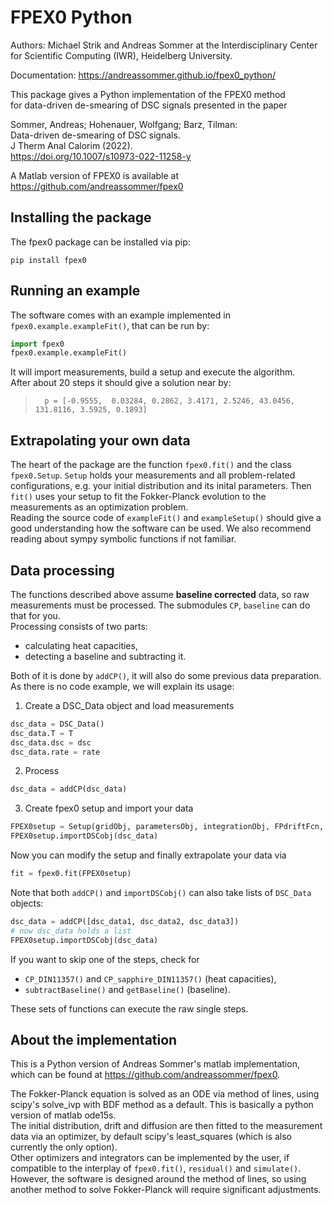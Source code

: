 # FPEX0 Python

Authors: Michael Strik and Andreas Sommer at the Interdisciplinary Center for Scientific Computing (IWR), Heidelberg University.

Documentation: https://andreassommer.github.io/fpex0_python/

This package gives a Python implementation of the FPEX0 method  
for data-driven de-smearing of DSC signals presented in the paper

Sommer, Andreas; Hohenauer, Wolfgang; Barz, Tilman:  
Data-driven de-smearing of DSC signals.  
J Therm Anal Calorim (2022).  
https://doi.org/10.1007/s10973-022-11258-y


A Matlab version of FPEX0 is available at
https://github.com/andreassommer/fpex0



## Installing the package

The fpex0 package can be installed via pip:
```
pip install fpex0
```



## Running an example

The software comes with an example implemented in `fpex0.example.exampleFit()`, that can be run by:
```python
import fpex0
fpex0.example.exampleFit()
```
It will import measurements, build a setup and execute the algorithm.  
After about 20 steps it should give a solution near by:
>       p = [-0.9555,  0.03284, 0.2862, 3.4171, 2.5246, 43.0456, 131.8116, 3.5925, 0.1893]


## Extrapolating your own data

The heart of the package are the function `fpex0.fit()` and the class `fpex0.Setup`.
`Setup` holds your measurements and all problem-related configurations, e.g. your initial distribution and 
its inital parameters. Then `fit()` uses your setup to fit the Fokker-Planck evolution to the measurements
as an optimization problem.  
Reading the source code of `exampleFit()` and `exampleSetup()` should give a good understanding how the 
software can be used. We also recommend reading about sympy symbolic functions if not familiar.


## Data processing

The functions described above assume **baseline corrected** data, so raw measurements must be processed.
The submodules `CP`, `baseline` can do that for you.  
Processing consists of two parts: 
* calculating heat capacities,
* detecting a baseline and subtracting it.

Both of it is done by `addCP()`, it will also do some previous data preparation.  
As there is no code example, we will explain its usage:

1. Create a DSC_Data object and load measurements
```python
dsc_data = DSC_Data()
dsc_data.T = T
dsc_data.dsc = dsc
dsc_data.rate = rate
```

2. Process
```python
dsc_data = addCP(dsc_data)
```

3. Create fpex0 setup and import your data
```python
FPEX0setup = Setup(gridObj, parametersObj, integrationObj, FPdriftFcn, FPdiffusionFcn, IniDistFcn)
FPEX0setup.importDSCobj(dsc_data)
```

Now you can modify the setup and finally extrapolate your data via
```python
fit = fpex0.fit(FPEX0setup)
```

Note that both `addCP()` and `importDSCobj()` can also take lists of `DSC_Data` objects:
```python
dsc_data = addCP([dsc_data1, dsc_data2, dsc_data3])
# now dsc_data holds a list
FPEX0setup.importDSCobj(dsc_data)
```

If you want to skip one of the steps, check for
* `CP_DIN11357()` and `CP_sapphire_DIN11357()` (heat capacities),
* `subtractBaseline()` and `getBaseline()` (baseline).

These sets of functions can execute the raw single steps.


## About the implementation

This is a Python version of Andreas Sommer's matlab implementation, which can be found at
https://github.com/andreassommer/fpex0.

The Fokker-Planck equation is solved as an ODE via method of lines, using scipy's
solve_ivp with BDF method as a default. This is basically a python version of matlab ode15s.  
The initial distribution, drift and diffusion are then fitted to the measurement data via an optimizer,
by default scipy's least_squares (which is also currently the only option).  
Other optimizers and integrators can be implemented by the user, if compatible to the interplay of
`fpex0.fit()`, `residual()` and `simulate()`. However, the software is designed around the method of lines,
so using another method to solve Fokker-Planck will require significant adjustments.
